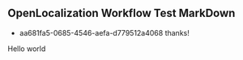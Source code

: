 ## OpenLocalization Workflow Test MarkDown
* aa681fa5-0685-4546-aefa-d779512a4068 
thanks!

Hello world